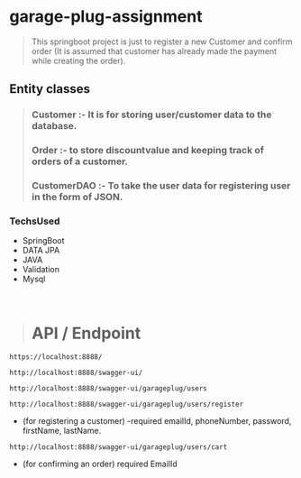 # garage-plug-assignment
> This springboot project is just to register a new Customer and confirm order (It is
assumed that customer has already made the payment while creating the order).

## Entity classes
> ### Customer :- It is for storing user/customer data to the database.
> ### Order :- to store discountvalue and keeping track of orders of a customer.
> ### CustomerDAO :- To take the user data for registering user in the form of JSON.

### TechsUsed
- SpringBoot
- DATA JPA
- JAVA
- Validation
- Mysql

<br>

> # API / Endpoint

`https://localhost:8888/`

`http://localhost:8888/swagger-ui/`

`http://localhost:8888/swagger-ui/garageplug/users`

`http://localhost:8888/swagger-ui/garageplug/users/register`

- (for registering a customer)
   -required emailId, phoneNumber, password, firstName, lastName.

`http://localhost:8888/swagger-ui/garageplug/users/cart`
- (for confirming an order)
   required EmailId

<br>

